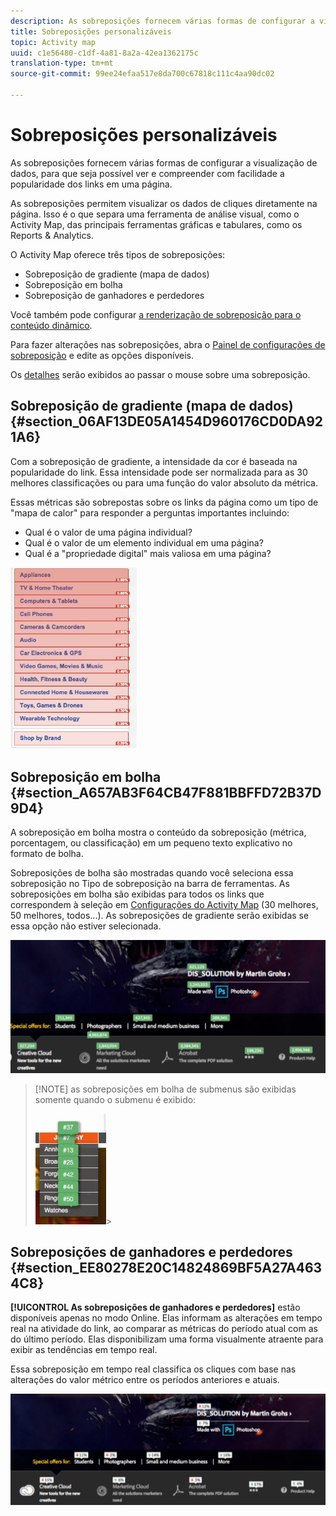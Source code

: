 ```yaml
---
description: As sobreposições fornecem várias formas de configurar a visualização de dados, para que seja possível ver e compreender com facilidade a popularidade dos links em uma página.
title: Sobreposições personalizáveis
topic: Activity map
uuid: c1e56480-c1df-4a81-8a2a-42ea1362175c
translation-type: tm+mt
source-git-commit: 99ee24efaa517e8da700c67818c111c4aa90dc02

---
```



# Sobreposições personalizáveis

As sobreposições fornecem várias formas de configurar a visualização de dados, para que seja possível ver e compreender com facilidade a popularidade dos links em uma página.

As sobreposições permitem visualizar os dados de cliques diretamente na página. Isso é o que separa uma ferramenta de análise visual, como o Activity Map, das principais ferramentas gráficas e tabulares, como os Reports &amp; Analytics.

O Activity Map oferece três tipos de sobreposições:

* Sobreposição de gradiente (mapa de dados)
* Sobreposição em bolha
* Sobreposição de ganhadores e perdedores

Você também pode configurar [a renderização de sobreposição para o conteúdo dinâmico](/help/analyze/activity-map/activitymap-link-tracking/activitymap-stl-track-custom-elements.md).

Para fazer alterações nas sobreposições, abra o [Painel de configurações de sobreposição](/help/analyze/activity-map/activitymap-overlay-settings.md) e edite as opções disponíveis.

Os [detalhes](/help/analyze/activity-map/activitymap-overlay-details.md) serão exibidos ao passar o mouse sobre uma sobreposição.

## Sobreposição de gradiente (mapa de dados) {#section_06AF13DE05A1454D960176CD0DA921A6}

Com a sobreposição de gradiente, a intensidade da cor é baseada na popularidade do link. Essa intensidade pode ser normalizada para as 30 melhores classificações ou para uma função do valor absoluto da métrica.

Essas métricas são sobrepostas sobre os links da página como um tipo de "mapa de calor" para responder a perguntas importantes incluindo:

* Qual é o valor de uma página individual?
* Qual é o valor de um elemento individual em uma página?
* Qual é a "propriedade digital" mais valiosa em uma página?

![](assets/gradient.png)

## Sobreposição em bolha {#section_A657AB3F64CB47F881BBFFD72B37D9D4}

A sobreposição em bolha mostra o conteúdo da sobreposição (métrica, porcentagem, ou classificação) em um pequeno texto explicativo no formato de bolha.

Sobreposições de bolha são mostradas quando você seleciona essa sobreposição no Tipo de sobreposição na barra de ferramentas. As sobreposições em bolha são exibidas para todos os links que correspondem à seleção em [Configurações do Activity Map](/help/analyze/activity-map/activitymap-overlay-settings.md) (30 melhores, 50 melhores, todos...). As sobreposições de gradiente serão exibidas se essa opção não estiver selecionada.

![](assets/bubble_overlay.png)

> [!NOTE] as sobreposições em bolha de submenus são exibidas somente quando o submenu é exibido:
>
>![](assets/bubbles_submenu.png)&gt;

## Sobreposições de ganhadores e perdedores {#section_EE80278E20C14824869BF5A27A4634C8}

**[!UICONTROL As sobreposições de ganhadores e perdedores]** estão disponíveis apenas no modo Online. Elas informam as alterações em tempo real na atividade do link, ao comparar as métricas do período atual com as do último período. Elas disponibilizam uma forma visualmente atraente para exibir as tendências em tempo real.

Essa sobreposição em tempo real classifica os cliques com base nas alterações do valor métrico entre os períodos anteriores e atuais.

![](assets/gainers_losers.png)

